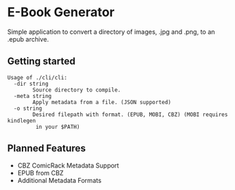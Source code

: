 # E-Book Generator

Simple application to convert a directory of images, .jpg and .png, to an .epub
archive.

## Getting started

```
Usage of ./cli/cli:
  -dir string
        Source directory to compile.
  -meta string
        Apply metadata from a file. (JSON supported)
  -o string
        Desired filepath with format. (EPUB, MOBI, CBZ) (MOBI requires kindlegen
         in your $PATH)
```

## Planned Features

 * CBZ ComicRack Metadata Support
 * EPUB from CBZ
 * Additional Metadata Formats